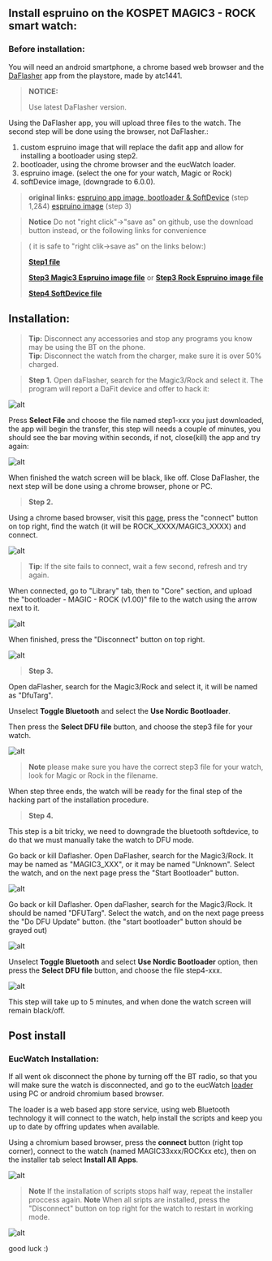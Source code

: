 ## Install espruino on the KOSPET MAGIC3 - ROCK smart watch:

### Before installation:
You will need an android smartphone, a chrome based web browser and the [DaFlasher](https://play.google.com/store/apps/details?id=com.atcnetz.paatc.patc&hl=el&gl=US) app from the playstore, made by atc1441.

>**NOTICE:** 
>
> Use latest DaFlasher version.

Using the DaFlasher app, you will upload three files to the watch. The second step will be done using the browser, not DaFlasher.:

1. custom espruino image that will replace the dafit app and allow for installing a bootloader using step2.
2. bootloader, using the chrome browser and the eucWatch loader.
3. espruino image. (select the one for your watch, Magic or Rock)
4. softDevice image, (downgrade to 6.0.0).

> 
>  **original links:**
> [espruino app image, bootloader & SoftDevice](https://github.com/fanoush/ds-d6/tree/master/espruino/DFU/Magic3) (step 1,2&4)
> [espruino image](https://github.com/jeffmer/WatchApps/tree/master/firmware) (step 3)

> 
> **Notice** Do not "right click"->"save as" on github, use the download button instead, or the following links for convenience 

> ( it is safe to "right clik->save as" on the links below:)
>
> [**Step1 file**](https://github.com/enaon/eucWatch/raw/main/tools/hackme2/step1_espruino_2v10.102_magic3-dafit.bin)
> 
> [**Step3 Magic3 Espruino image file**](https://github.com/enaon/eucWatch/raw/main/tools/hackme2/step3_espruino_2v10.364_magic3.zip)   or   [**Step3 Rock Espruino image file**](https://github.com/enaon/eucWatch/raw/main/tools/hackme2/step3_espruino_2v10.360_rock.zip)
>
> [**Step4 SoftDevice file**](https://github.com/enaon/eucWatch/raw/main/tools/hackme2/step4_S140-6.0.0-magic3.zip)


## Installation:

> **Tip:** Disconnect any accessories and stop any programs you know may be using the BT on the phone.  
> **Tip:** Disconnect the watch from the charger, make sure it is over 50% charged.

 

>**Step 1.**
Open daFlasher, search for the Magic3/Rock and select it. The program will report a DaFit device and offer to hack it:

![alt](https://github.com/enaon/eucWatch/blob/main/tools/hackme2/images/1.png?raw=true )

Press **Select File** and choose the file named step1-xxx you just downloaded, the app will begin the transfer, this step will needs a couple of minutes, you should see the bar moving within seconds, if not, close(kill) the app and try again:

![alt](https://github.com/enaon/eucWatch/blob/main/tools/hackme2/images/1.3.png?raw=true)
 
When finished the watch screen will be black, like off. 
Close DaFlasher, the next step will be done using a chrome browser, phone or PC.

>**Step 2.**

Using a chrome based browser, visit this [page](https://enaon.github.io/eucWatch), press the "connect" button on top right, find the watch (it will be ROCK_XXXX/MAGIC3_XXXX) and connect.

![alt](https://github.com/enaon/eucWatch/blob/main/tools/hackme2/images/2.png?raw=true )

> **Tip:** If the site fails to connect, wait a few second, refresh and try again. 

When connected, go to "Library" tab, then to "Core" section, and upload the "bootloader - MAGIC - ROCK (v1.00)" file to the watch using the arrow next to it. 

![alt](https://github.com/enaon/eucWatch/blob/main/tools/hackme2/images/2.1.png?raw=true)

When finished, press the "Disconnect" button on top right. 

![alt](https://github.com/enaon/eucWatch/blob/main/tools/hackme2/images/2.2.png?raw=true)


>**Step 3.**
> 

Open daFlasher, search for the Magic3/Rock and select it, it will be named as "DfuTarg". 

Unselect **Toggle Bluetooth** and select the **Use Nordic Bootloader**.

Then press the **Select DFU file** button, and choose the step3 file for your watch.

![alt](https://github.com/enaon/eucWatch/blob/main/tools/hackme2/images/3.png?raw=true)

>**Note** please make sure you have the correct step3 file for your watch, look for Magic or Rock in the filename.

When step three ends, the watch will be ready for the final step of the hacking part of the installation procedure. 


>**Step 4.**

This step is a bit tricky, we need to downgrade the bluetooth softdevice, to do that we must manually take the watch to DFU mode.  

Go back or kill Daflasher. 
Open DaFlasher, search for the Magic3/Rock. It may be named as "MAGIC3_XXX", or it may be named "Unknown". 
Select the watch, and on the next page press the "Start Bootloader" button.

![alt](https://github.com/enaon/eucWatch/blob/main/tools/hackme2/images/4.png?raw=true)

Go back or kill Daflasher. 
Open daFlasher, search for the Magic3/Rock. It should be named "DFUTarg". 
Select the watch, and on the next page preess the "Do DFU Update" button. (the "start bootloader" button should be grayed out)

![alt](https://github.com/enaon/eucWatch/blob/main/tools/hackme2/images/4.1.png?raw=true)

Unselect **Toggle Bluetooth** and select **Use Nordic Bootloader** option, then press the **Select DFU file** button, and choose the file step4-xxx. 

![alt](https://github.com/enaon/eucWatch/blob/main/tools/hackme2/images/4.2.png?raw=true)

This step will take up to 5 minutes, and when done the watch screen will remain black/off. 

## Post install
### EucWatch Installation:


If all went ok disconnect the phone by turning off the BT radio, so that you will make sure the watch is disconnected, and go to the eucWatch [loader](https://enaon.github.io/eucWatch) using PC or android chromium based browser. 

The loader is a web based app store service, using web Bluetooth technology it will connect to the watch, help install the scripts and keep you up to date by offring updates when available.

Using a chromium based browser, press the **connect** button (right top corner), connect to the watch (named MAGIC33xxx/ROCKxx etc), then on the installer tab select **Install All Apps**. 

![alt](https://github.com/enaon/eucWatch/blob/main/tools/hackme2/images/5.png?raw=true)


>**Note** If the installation of scripts stops half way, repeat the installer proccess again.
>**Note** When all sripts are installed, press the "Disconnect" button on top right for the watch to restart in working mode.

![alt](https://github.com/enaon/eucWatch/blob/main/tools/hackme2/images/5.3.png?raw=true)


good luck :)
